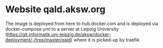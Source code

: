 # Website qald.aksw.org

The image is deployed from here to hub.docker.com and is deployed via docker-compose.yml to a server at Leipzig University (https://git.informatik.uni-leipzig.de/aksw/docker-deployment/-/tree/master/qald) where it is picked-up by traefik
